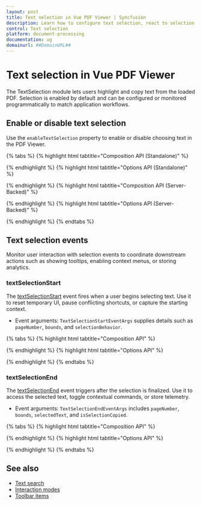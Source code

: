 ```yaml
---
layout: post
title: Text selection in Vue PDF Viewer | Syncfusion
description: Learn how to configure text selection, react to selection events, and manage copy workflows in the Syncfusion Vue PDF Viewer component.
control: Text selection
platform: document-processing
documentation: ug
domainurl: ##DomainURL##
---
```

# Text selection in Vue PDF Viewer

The TextSelection module lets users highlight and copy text from the loaded PDF. Selection is enabled by default and can be configured or monitored programmatically to match application workflows.

## Enable or disable text selection

Use the `enableTextSelection` property to enable or disable choosing text in the PDF Viewer.

{% tabs %}
{% highlight html tabtitle="Composition API (Standalone)" %}

<template>
  <div id="app">
    <button @click="disableSelection">Disable text selection</button>
    <ejs-pdfviewer
      id="pdfViewer"
      ref="pdfviewer"
      :documentPath="documentPath"
      :resourceUrl="resourceUrl"
      :enableTextSelection="true">
    </ejs-pdfviewer>
  </div>
</template>

<script setup>
import { ref } from 'vue';
import {
  PdfViewerComponent as EjsPdfviewer,
  Toolbar,
  Magnification,
  Navigation,
  LinkAnnotation,
  ThumbnailView,
  BookmarkView,
  TextSelection
} from '@syncfusion/ej2-vue-pdfviewer';
import { provide } from 'vue';

const pdfviewer = ref(null);
const documentPath = 'https://cdn.syncfusion.com/content/pdf/pdf-succinctly.pdf';
const resourceUrl = 'https://cdn.syncfusion.com/ej2/31.1.17/dist/ej2-pdfviewer-lib';

provide('PdfViewer', [
  Toolbar,
  Magnification,
  Navigation,
  LinkAnnotation,
  ThumbnailView,
  BookmarkView,
  TextSelection
]);

const disableSelection = () => {
  if (pdfviewer.value) {
    pdfviewer.value.ej2Instances.enableTextSelection = false;
  }
};
</script>

{% endhighlight %}
{% highlight html tabtitle="Options API (Standalone)" %}

<template>
  <div id="app">
    <button @click="disableSelection">Disable text selection</button>
    <ejs-pdfviewer
      id="pdfViewer"
      ref="pdfviewer"
      :documentPath="documentPath"
      :resourceUrl="resourceUrl"
      :enableTextSelection="true">
    </ejs-pdfviewer>
  </div>
</template>

<script>
import {
  PdfViewerComponent,
  Toolbar,
  Magnification,
  Navigation,
  LinkAnnotation,
  ThumbnailView,
  BookmarkView,
  TextSelection
} from '@syncfusion/ej2-vue-pdfviewer';

export default {
  name: 'App',
  components: {
    'ejs-pdfviewer': PdfViewerComponent
  },
  data() {
    return {
      documentPath: 'https://cdn.syncfusion.com/content/pdf/pdf-succinctly.pdf',
      resourceUrl: 'https://cdn.syncfusion.com/ej2/31.1.17/dist/ej2-pdfviewer-lib'
    };
  },
  provide: {
    PdfViewer: [
      Toolbar,
      Magnification,
      Navigation,
      LinkAnnotation,
      ThumbnailView,
      BookmarkView,
      TextSelection
    ]
  },
  methods: {
    disableSelection() {
      this.$refs.pdfviewer.ej2Instances.enableTextSelection = false;
    }
  }
};
</script>

{% endhighlight %}
{% highlight html tabtitle="Composition API (Server-Backed)" %}

<template>
  <div id="app">
    <ejs-pdfviewer
      id="pdfViewer"
      :serviceUrl="serviceUrl"
      :documentPath="documentPath"
      :enableTextSelection="true">
    </ejs-pdfviewer>
  </div>
</template>

<script setup>
import {
  PdfViewerComponent as EjsPdfviewer,
  Toolbar,
  Magnification,
  Navigation,
  LinkAnnotation,
  ThumbnailView,
  BookmarkView,
  TextSelection
} from '@syncfusion/ej2-vue-pdfviewer';
import { provide } from 'vue';

const serviceUrl = 'https://document.syncfusion.com/web-services/pdf-viewer/api/pdfviewer';
const documentPath = 'https://cdn.syncfusion.com/content/pdf/pdf-succinctly.pdf';

provide('PdfViewer', [
  Toolbar,
  Magnification,
  Navigation,
  LinkAnnotation,
  ThumbnailView,
  BookmarkView,
  TextSelection
]);
</script>

{% endhighlight %}
{% highlight html tabtitle="Options API (Server-Backed)" %}

<template>
  <div id="app">
    <ejs-pdfviewer
      id="pdfViewer"
      :serviceUrl="serviceUrl"
      :documentPath="documentPath"
      :enableTextSelection="true">
    </ejs-pdfviewer>
  </div>
</template>

<script>
import {
  PdfViewerComponent,
  Toolbar,
  Magnification,
  Navigation,
  LinkAnnotation,
  ThumbnailView,
  BookmarkView,
  TextSelection
} from '@syncfusion/ej2-vue-pdfviewer';

export default {
  name: 'App',
  components: {
    'ejs-pdfviewer': PdfViewerComponent
  },
  data() {
    return {
      serviceUrl: 'https://document.syncfusion.com/web-services/pdf-viewer/api/pdfviewer',
      documentPath: 'https://cdn.syncfusion.com/content/pdf/pdf-succinctly.pdf'
    };
  },
  provide: {
    PdfViewer: [
      Toolbar,
      Magnification,
      Navigation,
      LinkAnnotation,
      ThumbnailView,
      BookmarkView,
      TextSelection
    ]
  }
};
</script>

{% endhighlight %}
{% endtabs %}

## Text selection events

Monitor user interaction with selection events to coordinate downstream actions such as showing tooltips, enabling context menus, or storing analytics.

### textSelectionStart

The [textSelectionStart](https://ej2.syncfusion.com/javascript/documentation/api/pdfviewer/#textselectionstartevent) event fires when a user begins selecting text. Use it to reset temporary UI, pause conflicting shortcuts, or capture the starting context.

- Event arguments: `TextSelectionStartEventArgs` supplies details such as `pageNumber`, `bounds`, and `selectionBehavior`.

{% tabs %}
{% highlight html tabtitle="Composition API" %}

<template>
  <div id="app">
    <ejs-pdfviewer
      id="pdfViewer"
      :documentPath="documentPath"
      :resourceUrl="resourceUrl"
      @textSelectionStart="handleSelectionStart">
    </ejs-pdfviewer>
  </div>
</template>

<script setup>
import {
  PdfViewerComponent as EjsPdfviewer,
  Toolbar,
  Magnification,
  Navigation,
  LinkAnnotation,
  ThumbnailView,
  BookmarkView,
  TextSelection
} from '@syncfusion/ej2-vue-pdfviewer';
import { provide } from 'vue';

const documentPath = 'https://cdn.syncfusion.com/content/pdf/pdf-succinctly.pdf';
const resourceUrl = 'https://cdn.syncfusion.com/ej2/31.1.17/dist/ej2-pdfviewer-lib';

provide('PdfViewer', [
  Toolbar,
  Magnification,
  Navigation,
  LinkAnnotation,
  ThumbnailView,
  BookmarkView,
  TextSelection
]);

const handleSelectionStart = (args) => {
  console.log('Selection started', args);
};
</script>

{% endhighlight %}
{% highlight html tabtitle="Options API" %}

<template>
  <div id="app">
    <ejs-pdfviewer
      id="pdfViewer"
      :documentPath="documentPath"
      :resourceUrl="resourceUrl"
      @textSelectionStart="handleSelectionStart">
    </ejs-pdfviewer>
  </div>
</template>

<script>
import {
  PdfViewerComponent,
  Toolbar,
  Magnification,
  Navigation,
  LinkAnnotation,
  ThumbnailView,
  BookmarkView,
  TextSelection
} from '@syncfusion/ej2-vue-pdfviewer';

export default {
  name: 'App',
  components: {
    'ejs-pdfviewer': PdfViewerComponent
  },
  data() {
    return {
      documentPath: 'https://cdn.syncfusion.com/content/pdf/pdf-succinctly.pdf',
      resourceUrl: 'https://cdn.syncfusion.com/ej2/31.1.17/dist/ej2-pdfviewer-lib'
    };
  },
  provide: {
    PdfViewer: [
      Toolbar,
      Magnification,
      Navigation,
      LinkAnnotation,
      ThumbnailView,
      BookmarkView,
      TextSelection
    ]
  },
  methods: {
    handleSelectionStart(args) {
      console.log('Selection started', args);
    }
  }
};
</script>

{% endhighlight %}
{% endtabs %}

### textSelectionEnd

The [textSelectionEnd](https://ej2.syncfusion.com/javascript/documentation/api/pdfviewer/#textselectionendevent) event triggers after the selection is finalized. Use it to access the selected text, toggle contextual commands, or store telemetry.

- Event arguments: `TextSelectionEndEventArgs` includes `pageNumber`, `bounds`, `selectedText`, and `isSelectionCopied`.

{% tabs %}
{% highlight html tabtitle="Composition API" %}

<template>
  <div id="app">
    <ejs-pdfviewer
      id="pdfViewer"
      :documentPath="documentPath"
      :resourceUrl="resourceUrl"
      @textSelectionEnd="handleSelectionEnd">
    </ejs-pdfviewer>
  </div>
</template>

<script setup>
import {
  PdfViewerComponent as EjsPdfviewer,
  Toolbar,
  Magnification,
  Navigation,
  LinkAnnotation,
  ThumbnailView,
  BookmarkView,
  TextSelection
} from '@syncfusion/ej2-vue-pdfviewer';
import { provide } from 'vue';

const documentPath = 'https://cdn.syncfusion.com/content/pdf/pdf-succinctly.pdf';
const resourceUrl = 'https://cdn.syncfusion.com/ej2/31.1.17/dist/ej2-pdfviewer-lib';

provide('PdfViewer', [
  Toolbar,
  Magnification,
  Navigation,
  LinkAnnotation,
  ThumbnailView,
  BookmarkView,
  TextSelection
]);

const handleSelectionEnd = (args) => {
  console.log('Selection ended', args);
};
</script>

{% endhighlight %}
{% highlight html tabtitle="Options API" %}

<template>
  <div id="app">
    <ejs-pdfviewer
      id="pdfViewer"
      :documentPath="documentPath"
      :resourceUrl="resourceUrl"
      @textSelectionEnd="handleSelectionEnd">
    </ejs-pdfviewer>
  </div>
</template>

<script>
import {
  PdfViewerComponent,
  Toolbar,
  Magnification,
  Navigation,
  LinkAnnotation,
  ThumbnailView,
  BookmarkView,
  TextSelection
} from '@syncfusion/ej2-vue-pdfviewer';

export default {
  name: 'App',
  components: {
    'ejs-pdfviewer': PdfViewerComponent
  },
  data() {
    return {
      documentPath: 'https://cdn.syncfusion.com/content/pdf/pdf-succinctly.pdf',
      resourceUrl: 'https://cdn.syncfusion.com/ej2/31.1.17/dist/ej2-pdfviewer-lib'
    };
  },
  provide: {
    PdfViewer: [
      Toolbar,
      Magnification,
      Navigation,
      LinkAnnotation,
      ThumbnailView,
      BookmarkView,
      TextSelection
    ]
  },
  methods: {
    handleSelectionEnd(args) {
      console.log('Selection ended', args);
    }
  }
};
</script>

{% endhighlight %}
{% endtabs %}

## See also

- [Text search](./text-search)
- [Interaction modes](./interaction-mode)
- [Toolbar items](./toolbar)
